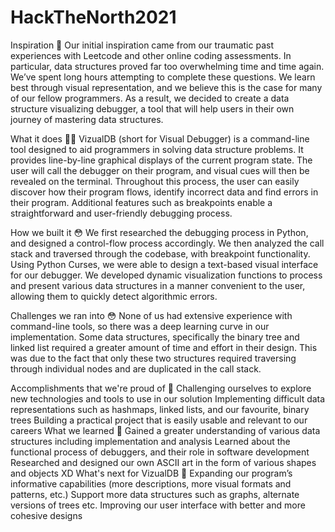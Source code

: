# HackTheNorth2021

Inspiration 💭
Our initial inspiration came from our traumatic past experiences with Leetcode and other online coding assessments. In particular, data structures proved far too overwhelming time and time again. We’ve spent long hours attempting to complete these questions. We learn best through visual representation, and we believe this is the case for many of our fellow programmers. As a result, we decided to create a data structure visualizing debugger, a tool that will help users in their own journey of mastering data structures.

What it does 💁‍♂️
VizualDB (short for Visual Debugger) is a command-line tool designed to aid programmers in solving data structure problems. It provides line-by-line graphical displays of the current program state. The user will call the debugger on their program, and visual cues will then be revealed on the terminal. Throughout this process, the user can easily discover how their program flows, identify incorrect data and find errors in their program. Additional features such as breakpoints enable a straightforward and user-friendly debugging process.

How we built it 😳
We first researched the debugging process in Python, and designed a control-flow process accordingly. We then analyzed the call stack and traversed through the codebase, with breakpoint functionality. Using Python Curses, we were able to design a text-based visual interface for our debugger. We developed dynamic visualization functions to process and present various data structures in a manner convenient to the user, allowing them to quickly detect algorithmic errors.

Challenges we ran into 😳
None of us had extensive experience with command-line tools, so there was a deep learning curve in our implementation. Some data structures, specifically the binary tree and linked list required a greater amount of time and effort in their design. This was due to the fact that only these two structures required traversing through individual nodes and are duplicated in the call stack.

Accomplishments that we're proud of 💪
Challenging ourselves to explore new technologies and tools to use in our solution
Implementing difficult data representations such as hashmaps, linked lists, and our favourite, binary trees
Building a practical project that is easily usable and relevant to our careers
What we learned 🧠
Gained a greater understanding of various data structures including implementation and analysis
Learned about the functional process of debuggers, and their role in software development
Researched and designed our own ASCII art in the form of various shapes and objects XD
What's next for VizualDB 🔮
Expanding our program’s informative capabilities (more descriptions, more visual formats and patterns, etc.)
Support more data structures such as graphs, alternate versions of trees etc.
Improving our user interface with better and more cohesive designs

